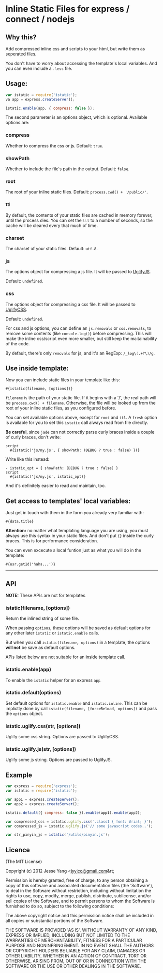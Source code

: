 # Inline Static Files for express / connect / nodejs

## Why this?

Add compressed inline css and scripts to your html, but write them as seperated files.

You don't have to worry about accessing the template's local variables. And you can even include a `.less` file.

## Usage:

```javascript
var istatic = require('istatic');
va app = express.createServer();

istatic.enable(app, { compress: false });
```

The second parameter is an options object, which is optional. Available options are:

### compress

Whether to compress the css or js. Default: `true`.

### showPath 

Whether to include the file's path in the output. Default: `false`.

### root 

The root of your inline static files. Default: `process.cwd() + '/public/'`.

### ttl

By default, the contents of your static files are cached in memory forever, until the process dies. You can set the `ttl` to a number of seconds, so the cache will be cleared every that much of time.

### charset

The charset of your static files. Default: `utf-8`.

### js

The options object for compressing a js file. It will be passed to [UglifyJS](https://github.com/mishoo/UglifyJS).

Default: `undefined`.

### css

The options object for compressing a css file. It will be passed to [UglifyCSS](https://github.com/fmarcia/UglifyCSS).

Default: `undefined`.

For css and js options, you can define an `js.removals` or `css.removals`, to remove some contents (like `console.log()`) before compressing. This will make the inline css/script even more smaller, but still keep the maitainability of the code.

By default, there's only `removals` for js, and it's an RegExp: ``/_log\(.+?\)/g``.

## Use inside template: 

Now you can include static files in your template like this:

    #{istatic(filename, [options])}

`filename` is the path of your static file. If it begins with a '/', the real path will be `process.cwd() + filename`. Otherwise, the file will be looked up from the root of your inline static files, as you configured before.   

You can set available options above, except for `root` and `ttl`. A `fresh` option is available for you to set this `istatic` call always read from file directly.

**Be careful**, since `jade` can not correctly parse curly braces inside a couple of curly braces, don't write:

    script
      #{istatic('js/my.js', { showPath: (DEBUG ? true : false) })}

Write like this instead:

    - istatic_opt = { showPath: (DEBUG ? true : false) }
    script
      #{istatic('js/my.js', istatic_opt)}

And it's definitely easier to read and maintain, too.

## Get access to templates' local variables:

Just get in touch with them in the form you already very familiar with:
   
    #{data.title}

**Attention:** no matter what templating language you are using, you must always use this syntax in your static files.
And don't put `{}` inside the curly braces. This is for performance consideration.

You can even excecute a local funtion just as what you will do in the template:  

    #{usr.getId('haha...')}

<hr>

## API

**NOTE:** These APIs are not for templates.

### istatic(filename, [options])

Return the inlined string of some file.

When passing `options`, these options will be saved as default options for any other later `istatic` or `istatic.enable` calls.

But when you call `istatic(filename, options)` in a template, the options **will not** be save as default options.

APIs listed below are not suitable for an inside template call.

### istatic.enable(app)

To enable the `istatic` helper for an express `app`.

### istatic.default(options)

Set default options for `istatic.enable` and `istatic.inline`. This can be implictly done by call `istatic(filename, [forceReload, options])` and pass the `options` object.

### istatic.uglify.css(str, [options])

Uglify some css string. Options are passed to UglifyCSS.

### istatic.uglify.js(str, [options])

Uglify some js string. Options are passed to UglifyJS.

## Example 

```javascript
var express = require('express');
var istatic = require('istatic');

var app1 = express.createServer();
var app2 = express.createServer();

istatic.default({ compress: false }).enable(app1).enable(app2);

var compressed_css = istatic.uglify.css('.class1 { font: Arial; }');
var compressed_js = istatic.uglify.js('// some javascript codes..');

var str_pinyin_js = istatic('/utils/pinyin.js');
```

## Licence 

(The MIT License)

Copyright (c) 2012 Jesse Yang &lt;jyyjcc@gmail.com&rt;

Permission is hereby granted, free of charge, to any person obtaining a copy of this software and associated documentation files (the 'Software'), to deal in the Software without restriction, including without limitation the rights to use, copy, modify, merge, publish, distribute, sublicense, and/or sell copies of the Software, and to permit persons to whom the Software is furnished to do so, subject to the following conditions:

The above copyright notice and this permission notice shall be included in all copies or substantial portions of the Software.

THE SOFTWARE IS PROVIDED 'AS IS', WITHOUT WARRANTY OF ANY KIND, EXPRESS OR IMPLIED, INCLUDING BUT NOT LIMITED TO THE WARRANTIES OF MERCHANTABILITY, FITNESS FOR A PARTICULAR PURPOSE AND NONINFRINGEMENT. IN NO EVENT SHALL THE AUTHORS OR COPYRIGHT HOLDERS BE LIABLE FOR ANY CLAIM, DAMAGES OR OTHER LIABILITY, WHETHER IN AN ACTION OF CONTRACT, TORT OR OTHERWISE, ARISING FROM, OUT OF OR IN CONNECTION WITH THE SOFTWARE OR THE USE OR OTHER DEALINGS IN THE SOFTWARE.
